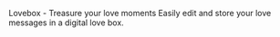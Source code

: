 Lovebox - Treasure your love moments
Easily edit and store your love messages in a digital love box.